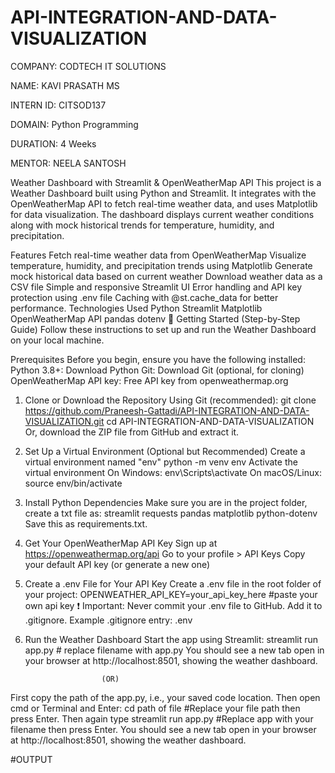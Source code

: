 # API-INTEGRATION-AND-DATA-VISUALIZATION  
COMPANY: CODTECH IT SOLUTIONS

NAME: KAVI PRASATH MS

INTERN ID: CITSOD137

DOMAIN: Python Programming

DURATION: 4 Weeks

MENTOR: NEELA SANTOSH

Weather Dashboard with Streamlit & OpenWeatherMap API
This project is a Weather Dashboard built using Python and Streamlit. It integrates with the OpenWeatherMap API to fetch real-time weather data, and uses Matplotlib for data visualization. The dashboard displays current weather conditions along with mock historical trends for temperature, humidity, and precipitation.

Features
Fetch real-time weather data from OpenWeatherMap
Visualize temperature, humidity, and precipitation trends using Matplotlib
Generate mock historical data based on current weather
Download weather data as a CSV file
Simple and responsive Streamlit UI
Error handling and API key protection using .env file
Caching with @st.cache_data for better performance.
Technologies Used
Python
Streamlit
Matplotlib
OpenWeatherMap API
pandas
dotenv
🚀 Getting Started (Step-by-Step Guide) Follow these instructions to set up and run the Weather Dashboard on your local machine.

Prerequisites Before you begin, ensure you have the following installed: Python 3.8+: Download Python Git: Download Git (optional, for cloning) OpenWeatherMap API key: Free API key from openweathermap.org

1. Clone or Download the Repository Using Git (recommended): git clone https://github.com/Praneesh-Gattadi/API-INTEGRATION-AND-DATA-VISUALIZATION.git cd API-INTEGRATION-AND-DATA-VISUALIZATION Or, download the ZIP file from GitHub and extract it.

2. Set Up a Virtual Environment (Optional but Recommended) Create a virtual environment named "env" python -m venv env Activate the virtual environment On Windows: env\Scripts\activate On macOS/Linux: source env/bin/activate

3. Install Python Dependencies Make sure you are in the project folder, create a txt file as: streamlit requests pandas matplotlib python-dotenv Save this as requirements.txt.

4. Get Your OpenWeatherMap API Key Sign up at https://openweathermap.org/api Go to your profile > API Keys Copy your default API key (or generate a new one)

5. Create a .env File for Your API Key Create a .env file in the root folder of your project: OPENWEATHER_API_KEY=your_api_key_here #paste your own api key ❗ Important: Never commit your .env file to GitHub. Add it to .gitignore. Example .gitignore entry: .env

6. Run the Weather Dashboard Start the app using Streamlit: streamlit run app.py # replace filename with app.py You should see a new tab open in your browser at http://localhost:8501, showing the weather dashboard.

                        (OR)
First copy the path of the app.py, i.e., your saved code location. Then open cmd or Terminal and Enter: cd path of file #Replace your file path then press Enter. Then again type streamlit run app.py #Replace app with your filename then press Enter. You should see a new tab open in your browser at http://localhost:8501, showing the weather dashboard.

#OUTPUT


